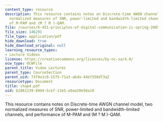 ```yaml
---
content_type: resource
description: This resource contains notes on Discrete-time AWGN channel model, two
  normalized measures of SNR, power-limited and bandwidth-limited channels, and performance
  of M-PAM and (M ? M )-QAM.
file: /courses/6-451-principles-of-digital-communication-ii-spring-2005/b286123989945cef13e5a9aa20e56a18_chap4.pdf
file_size: 146291
file_type: application/pdf
hide_download: true
hide_download_original: null
learning_resource_types:
- Lecture Videos
license: https://creativecommons.org/licenses/by-nc-sa/4.0/
ocw_type: OCWFile
parent_title: Video Lectures
parent_type: CourseSection
parent_uid: 73f9a1c9-1575-f1a3-abda-44e7358df3a2
resourcetype: Document
title: chap4.pdf
uid: b2861239-8994-5cef-13e5-a9aa20e56a18
---
```

This resource contains notes on Discrete-time AWGN channel model, two normalized measures of SNR, power-limited and bandwidth-limited channels, and performance of M-PAM and (M ? M )-QAM.
